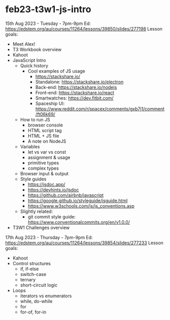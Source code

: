 # feb23-t3w1-js-intro


15th Aug 2023 - Tuesday - 7pm-9pm
Ed: https://edstem.org/au/courses/11264/lessons/39850/slides/277198
Lesson goals:
- Meet Alex!
- T3 Workbook overview
- Kahoot
- JavaScript Intro
	- Quick history
		- Cool examples of JS usage
			- https://stackshare.io/
			- Standalone: https://stackshare.io/electron
			- Back-end: https://stackshare.io/nodejs
			- Front-end: https://stackshare.io/react 
			- Smartwatches: https://dev.fitbit.com/
			- Spaceship UI: https://www.reddit.com/r/spacex/comments/gxb7j1/comment/ft06k69/ 
	- How to run JS 
		- browser console
		- HTML script tag
		- HTML + JS file
		- A note on NodeJS
	- Variables
		- let vs var vs const 
		- assignment & usage 
		- primitive types
		- complex types 
	- Browser input & output
	- Style guides 
		- https://jsdoc.app/
		- https://devhints.io/jsdoc 
		- https://github.com/airbnb/javascript 
		- https://google.github.io/styleguide/jsguide.html
		- https://www.w3schools.com/js/js_conventions.asp 
	- Slightly related:
		- git commit style guide: https://www.conventionalcommits.org/en/v1.0.0/ 
- T3W1 Challenges overview 

17th Aug 2023 - Thursday - 7pm-9pm
Ed: https://edstem.org/au/courses/11264/lessons/39854/slides/277233
Lesson goals:
- Kahoot
- Control structures
	- if, if-else
	- switch-case
	- ternary
	- short-circuit logic
- Loops
	- iterators vs enumerators
	- while, do-while
	- for
	- for-of, for-in 